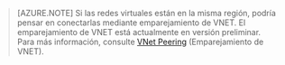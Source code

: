 >[AZURE.NOTE] Si las redes virtuales están en la misma región, podría pensar en conectarlas mediante emparejamiento de VNET. El emparejamiento de VNET está actualmente en versión preliminar. Para más información, consulte [VNet Peering](../articles/virtual-network/virtual-network-peering-overview.md) (Emparejamiento de VNET).

<!---HONumber=AcomDC_0803_2016-->